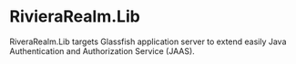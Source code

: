 # RivieraRealm.Lib
RiveraRealm.Lib targets Glassfish application server to extend easily Java Authentication and Authorization Service (JAAS).
